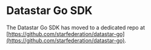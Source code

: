# Datastar Go SDK

The Datastar Go SDK has moved to a dedicated repo at [https://github.com/starfederation/datastar-go](https://github.com/starfederation/datastar-go).